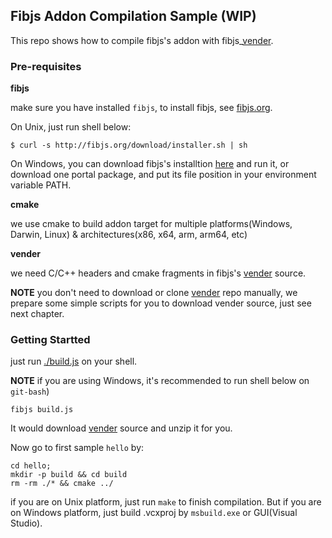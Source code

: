 ## Fibjs Addon Compilation Sample (WIP)

This repo shows how to compile fibjs's addon with fibjs_[vender].

### Pre-requisites

**fibjs**

make sure you have installed `fibjs`, to install fibjs, see [fibjs.org].

On Unix, just run shell below:

```shell
$ curl -s http://fibjs.org/download/installer.sh | sh
```

On Windows, you can download fibjs's installtion [here](http://fibjs.org/dist/) and run it, or download one portal package, and put its file position in your environment variable PATH.

**cmake**

we use cmake to build addon target for multiple platforms(Windows, Darwin, Linux) & architectures(x86, x64, arm, arm64, etc)

**vender**

we need C/C++ headers and cmake fragments in fibjs's [vender] source.

**NOTE** you don't need to download or clone [vender] repo manually, we prepare some simple scripts for you to download vender source, just see next chapter.

### Getting Startted

just run [./build.js](./build.js) on your shell.

**NOTE** if you are using Windows, it's recommended to run shell below on `git-bash`)

```shell
fibjs build.js
```

It would download [vender] source and unzip it for you.

Now go to first sample `hello` by:

```shell
cd hello;
mkdir -p build && cd build
rm -rm ./* && cmake ../
```

if you are on Unix platform, just run `make` to finish compilation. But if you are on Windows platform, just build .vcxproj by `msbuild.exe` or GUI(Visual Studio).

[cmake]:https://cmake.org
[vender]:https://github.com/fibjs/fibjs_vender/tree/dev
[fibjs.org]:http://fibjs.org